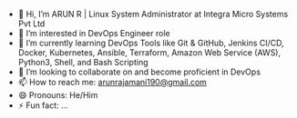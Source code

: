 - 👋 Hi, I’m ARUN R | Linux System Administrator at Integra Micro Systems Pvt Ltd
- 👀 I’m interested in DevOps Engineer role
- 🌱 I’m currently learning DevOps Tools like Git & GitHub, Jenkins CI/CD, Docker, Kubernetes, Ansible, Terraform, Amazon Web Service (AWS), Python3, Shell, and Bash Scripting
- 💞️ I’m looking to collaborate on and become proficient in DevOps
- 📫 How to reach me: arunrajamani190@gmail.com
- 😄 Pronouns: He/Him
- ⚡ Fun fact: ...

<!---
KINGNURA007/KINGNURA007 is a ✨ special ✨ repository because its `README.md` (this file) appears on your GitHub profile.
You can click the Preview link to take a look at your changes.
--->
